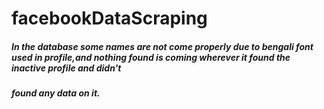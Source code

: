# facebookDataScraping

##### In the database some names are not come properly due to bengali font used in profile,and nothing found is coming wherever it found the inactive profile and didn't
##### found any data on it.
